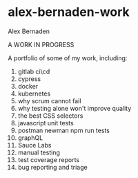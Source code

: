 # alex-bernaden-work

Alex Bernaden

A WORK IN PROGRESS

A portfolio of some of my work, including:
1. gitlab ci\cd
2. cypress
3. docker
4. kubernetes
5. why scrum cannot fail
6. why testing alone won't improve quality
7. the best CSS selectors
8. javascript unit tests
9. postman newman npm run tests
10. graphQL
11. Sauce Labs
12. manual testing
13. test coverage reports
14. bug reporting and triage
